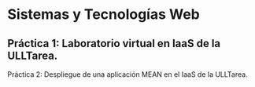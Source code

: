 # Sistemas y Tecnologías Web

## Práctica 1: Laboratorio virtual en IaaS de la ULLTarea.
Práctica 2: Despliegue de una aplicación MEAN en el IaaS de la ULLTarea.

